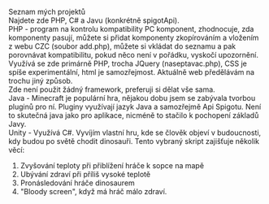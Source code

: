 Seznam mých projektů\
Najdete zde PHP, C# a Javu (konkrétně spigotApi). \
PHP - program na kontrolu kompatibility PC komponent, zhodnocuje, zda komponenty pasují, můžete si přidat komponenty zkopírováním a vložením z webu CZC (soubor add.php), můžete si vkládat do seznamu a pak porovnávat kompatibilitu, pokud něco není v pořádku, vyskočí upozornění. Využívá se zde primárně PHP, trocha JQuery (naseptavac.php), CSS je spíše experimentální, html je samozřejmost. Aktuálně web předělávám na trochu jiný způsob.\
Zde není použit žádný framework, preferuji si dělat vše sama.\
Java - Minecraft je populární hra, nějakou dobu jsem se zabývala tvorbou pluginů pro ní. Pluginy využívají jazyk Java a samozřejmě Api Spigotu. Není to skutečná java jako pro aplikace, nicméně to stačilo k pochopení základů Javy.\
Unity - Využívá C#. Vyvíjím vlastní hru, kde se člověk objeví v budoucnosti, kdy budou po světě chodit dinosauři. Tento vybraný skript zajišťuje několik věcí:
1) Zvyšování teploty při přiblížení hráče k sopce na mapě
2) Ubývání zdraví při příliš vysoké teplotě
3) Pronásledování hráče dinosaurem
4) "Bloody screen", když má hráč málo zdraví.

